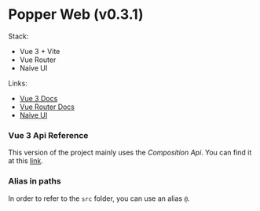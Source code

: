 # Popper Web (v0.3.1)

Stack:
* Vue 3 + Vite
* Vue Router
* Naive UI

Links:
* [Vue 3 Docs](https://vuejs.org/)
* [Vue Router Docs](https://router.vuejs.org/)
* [Naive UI](https://www.naiveui.com/en-US/os-theme)

### Vue 3 Api Reference
This version of the project mainly uses the *Сomposition Api*. You can find it at this [link](https://vuejs.org/guide/introduction.html#api-styles).

### Alias in paths
In order to refer to the `src` folder, you can use an alias `@`.